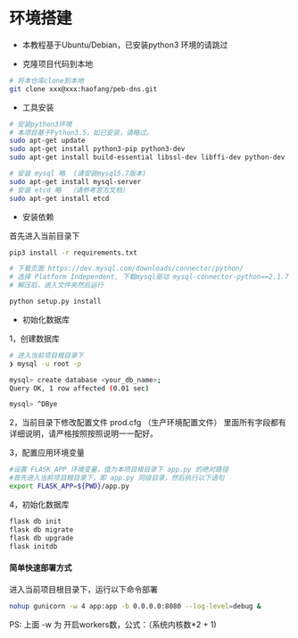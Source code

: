 # 环境搭建

* 本教程基于Ubuntu/Debian，已安装python3 环境的请跳过

* 克隆项目代码到本地
```bash
# 将本仓库clone到本地
git clone xxx@xxx:haofang/peb-dns.git
```

* 工具安装
```bash
# 安装python3环境
# 本项目基于Python3.5，如已安装，请略过。
sudo apt-get update
sudo apt-get install python3-pip python3-dev
sudo apt-get install build-essential libssl-dev libffi-dev python-dev

# 安装 mysql 略  (请安装mysql5.7版本)
sudo apt-get install mysql-server
# 安装 etcd 略  （请参考官方文档）
sudo apt-get install etcd

```


* 安装依赖

首先进入当前目录下
```bash
pip3 install -r requirements.txt

# 下载页面 https://dev.mysql.com/downloads/connector/python/
# 选择 Platform Independent, 下载mysql驱动 mysql-connector-python==2.1.7
# 解压后，进入文件夹然后运行

python setup.py install

```


* 初始化数据库

1，创建数据库
```bash
# 进入当前项目根目录下
❯ mysql -u root -p

mysql> create database <your_db_name>;
Query OK, 1 row affected (0.01 sec)

mysql> ^DBye
```

2，当前目录下修改配置文件 
prod.cfg （生产环境配置文件）
里面所有字段都有详细说明，请严格按照按照说明一一配好。


3，配置应用环境变量
```bash
#设置 FLASK_APP 环境变量，值为本项目根目录下 app.py 的绝对路径
#首先进入当前项目根目录下，即 app.py 同级目录，然后执行以下语句
export FLASK_APP=${PWD}/app.py
```

4，初始化数据库
```bash
flask db init
flask db migrate
flask db upgrade
flask initdb
```



#### 简单快速部署方式

进入当前项目根目录下，运行以下命令部署
```bash
nohup gunicorn -w 4 app:app -b 0.0.0.0:8080 --log-level=debug &
```
PS: 上面 -w 为 开启workers数，公式：（系统内核数*2 + 1)



